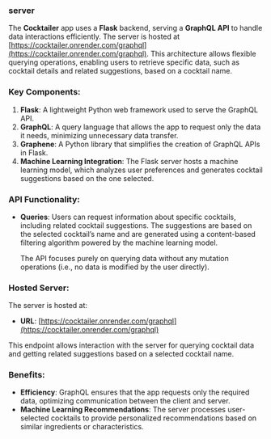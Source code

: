 ### server

The **Cocktailer** app uses a **Flask** backend, serving a **GraphQL API** to handle data interactions efficiently. The server is hosted at [https://cocktailer.onrender.com/graphql](https://cocktailer.onrender.com/graphql). This architecture allows flexible querying operations, enabling users to retrieve specific data, such as cocktail details and related suggestions, based on a cocktail name.

### Key Components:

1. **Flask**: A lightweight Python web framework used to serve the GraphQL API.
2. **GraphQL**: A query language that allows the app to request only the data it needs, minimizing unnecessary data transfer.
3. **Graphene**: A Python library that simplifies the creation of GraphQL APIs in Flask.
4. **Machine Learning Integration**: The Flask server hosts a machine learning model, which analyzes user preferences and generates cocktail suggestions based on the one selected.

### API Functionality:

- **Queries**: Users can request information about specific cocktails, including related cocktail suggestions. The suggestions are based on the selected cocktail’s name and are generated using a content-based filtering algorithm powered by the machine learning model.

  The API focuses purely on querying data without any mutation operations (i.e., no data is modified by the user directly).

### Hosted Server:

The server is hosted at:

- **URL**: [https://cocktailer.onrender.com/graphql](https://cocktailer.onrender.com/graphql)

This endpoint allows interaction with the server for querying cocktail data and getting related suggestions based on a selected cocktail name.

### Benefits:

- **Efficiency**: GraphQL ensures that the app requests only the required data, optimizing communication between the client and server.
- **Machine Learning Recommendations**: The server processes user-selected cocktails to provide personalized recommendations based on similar ingredients or characteristics.
